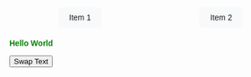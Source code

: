<html>  
<head>  
    <title>Hello World</title>  
    <style>  
        body {  
            font-family: Arial, sans-serif;  
            padding: 20px;  
        }  
        .green-text {  
            color: green;  
            font-weight: bold;  
        }  
        .menu {  
            display: flex;  
            justify-content: space-around;  
            list-style-type: none;  
            padding: 0;  
            margin-bottom: 20px;  
        }  
        .menu li {  
            background-color: #f8f9fa;  
            padding: 10px 20px;  
            border-radius: 5px;  
        }  
        @media (max-width: 600px) {  
            .menu {  
                flex-direction: column;  
            }  
        }  
    </style>  
</head>  
<body>  
    <ul class="menu">  
        <li>Item 1</li>  
        <li>Item 2</li>  
    </ul>  
    <p id="greeting" class="green-text">Hello World</p>  
    <button onclick="swapText()">Swap Text</button>  
    <script>  
        function swapText() {  
            var greeting = document.getElementById("greeting");  
            if (greeting.innerHTML === "Hello World") {  
                greeting.innerHTML = "Bonjour Monde";  
            } else {  
                greeting.innerHTML = "Hello World";  
            }  
        }  
    </script>  
</body>  
</html>  
